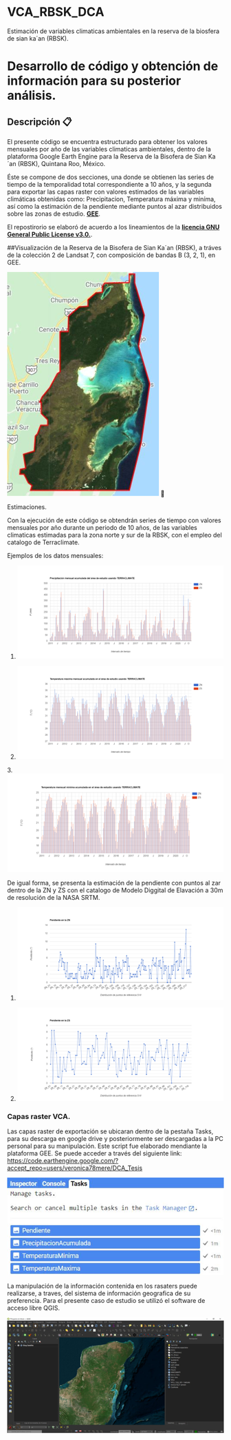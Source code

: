 # VCA_RBSK_DCA
Estimación de variables climaticas ambientales en la reserva de la biosfera de sian ka´an (RBSK).

# Desarrollo de código y obtención de información para su posterior análisis.

## Descripción 📋
El presente código se encuentra estructurado para obtener los valores mensuales por año de las variables climaticas ambientales, dentro de la plataforma Google Earth Engine para la Reserva de la Bisofera de Sian Ka´an (RBSK), Quintana Roo, México. 

Éste se compone de dos secciones, una donde se obtienen las series de tiempo de la temporalidad total correspondiente a 10 años, y la segunda para exportar las capas raster con valores estimados de las variables climáticas obtenidas como: Precipitacion, Temperatura máxima y miníma, así como la estimación de la pendiente mediante puntos al azar distribuidos sobre las zonas de estudio.   [**GEE**](https://developers.google.com/earth-engine/guides/getstarted?hl=en).

El repostirorio se elaboró de acuerdo a los lineamientos de la [**licencia GNU General Public License v3.0.**](https://choosealicense.com/licenses/gpl-3.0/).

##Visualización de la Reserva de la Bisofera de Sian Ka´an (RBSK), a tráves de la colección 2 de Landsat 7, con composición de bandas B (3, 2, 1), en GEE.

![alt text](https://github.com/demostenesmx/NDVI-SAVI_DCA/blob/main/C02_B_3_2_1_RBSK.JPG) 📖

Estimaciones.

Con la ejecución de este código se obtendrán series de tiempo con valores mensuales por año durante un periodo de 10 años, de las variables climaticas estimadas  para la zona norte y sur de la RBSK, con el empleo del catalogo de Terraclimate.

Ejemplos de los datos mensuales:

1. ![alt text](https://github.com/demostenesmx/VCA_RBSK_DCA/blob/main/PrepM_ZN-ZS.png)

2. ![alt text](https://github.com/demostenesmx/VCA_RBSK_DCA/blob/main/temmaxM_ZN-ZS.png)

3.![alt text](https://github.com/demostenesmx/VCA_RBSK_DCA/blob/main/temminM_ZN-ZS.png)

De igual forma, se presenta la estimación de la pendiente con puntos al zar dentro de la ZN y ZS con el catalogo de Modelo Diggital de Elavación a 30m de resolución de la NASA SRTM.

1. ![alt text](https://github.com/demostenesmx/VCA_RBSK_DCA/blob/main/Pend-ZN.png)

2. ![alt text](https://github.com/demostenesmx/VCA_RBSK_DCA/blob/main/Pend-ZS.png)


### Capas raster VCA. 
Las capas raster de exportación se ubicaran dentro de la pestaña Tasks, para su descarga en google drive y posteriormente ser descargadas a la PC personal para su manipulación. Este script fue elaborado mendiante la plataforma GEE. Se puede acceder a través del siguiente link: https://code.earthengine.google.com/?accept_repo=users/veronica78mere/DCA_Tesis

![alt text](https://github.com/demostenesmx/VCA_RBSK_DCA/blob/main/Tasks_VCA.JPG)

La manipulación de la información contenida en los rasaters puede realizarse, a traves, del sistema de información geografica de su preferencia. Para el presente caso de estudio se utilizó el software de acceso libre QGIS.

![alt text](https://github.com/demostenesmx/NDVI-SAVI_DCA/blob/main/QGis.JPG)
